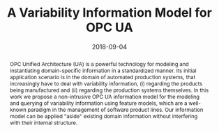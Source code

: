 ---
abstract: OPC Unified Architecture (UA) is a powerful technology for modeling and
  instantiating domain-specific information in a standardized manner. Its initial
  application scenario is in the domain of automated production systems, that increasingly
  have to deal with variability information, (i) regarding the products being manufactured
  and (ii) regarding the production systems themselves. In this work we propose a
  non-intrusive OPC UA information model for the modeling and querying of variability
  information using feature models, which are a well-known paradigm in the management
  of software product lines. Our information model can be applied "aside" existing
  domain information without interfering with their internal structure.
authors:
- Bernhard Wally
- Christian Huemer
- Alexandra Mazak
- Manuel Wimmer
date: '2018-09-04'
featured: false
links:
- name: Publik
  url: https://publik.tuwien.ac.at/showentry.php?ID=270982&lang=2
publication_types:
- '1'
publishDate: '2018-09-04'
specifics: 'Vortrag: 23rd International Conference on Emerging Technologies and Factory
  Automation (ETFA), Torino, Italy; 04.09.2018 - 07.09.2018; in: "Proceedings of the
  23rd International Conference on Emerging Technologies and Factory Automation (ETFA)",
  (2018), ISBN: 978-1-5386-7107-8; S. 1033 - 1036.'
title: A Variability Information Model for OPC UA
url_pdf: ''
---